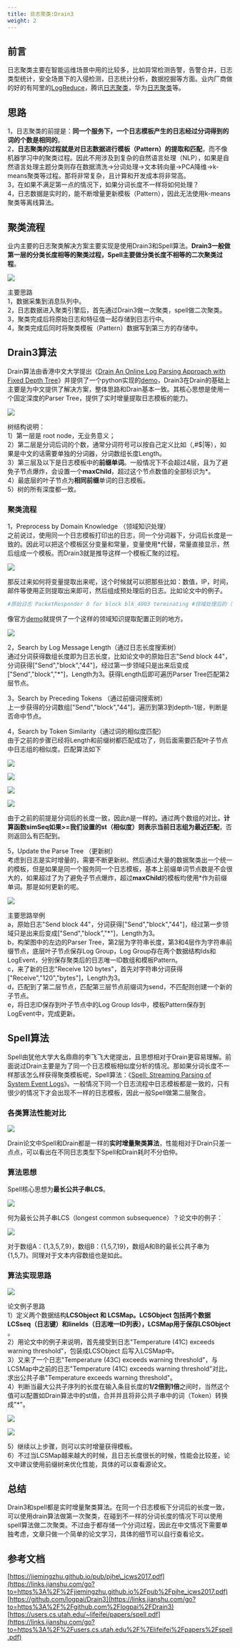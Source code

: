 ```yaml
---
title: 日志聚类:Drain3
weight: 2
---
```

## 前言

日志聚类主要在智能运维场景中用的比较多，比如异常检测告警，告警合并，日志类型统计，安全场景下的入侵检测，日志统计分析，数据挖掘等方面。业内厂商做的好的有阿里的[LogReduce](https://links.jianshu.com/go?to=https%3A%2F%2Fhelp.aliyun.com%2Fdocument_detail%2F100039.html)，腾讯[日志聚类](https://links.jianshu.com/go?to=https%3A%2F%2Fcloud.tencent.com%2Fdeveloper%2Farticle%2F1670139)，华为[日志聚类](https://links.jianshu.com/go?to=https%3A%2F%2Fsupport.huaweicloud.com%2Fusermanual-lts%2Flts_04_0020.html)等。

## 思路

1，日志聚类的前提是：**同一个服务下，一个日志模板产生的日志经过分词得到的词的个数是相同的**。  
2，**日志聚类的过程就是对日志数据进行模板（Pattern）的提取和匹配**，而不像机器学习中的聚类过程。因此不用涉及到复杂的自然语言处理（NLP），如果是自然语言处理主题分类则存在数据清洗->分词处理->文本转向量->PCA降维->k-means聚类等过程。那将非常复杂，且计算和开发成本将非常高。  
3，在如果不满足第一点的情况下，如果分词长度不一样将如何处理？  
4，日志数据是实时的，能不断增量更新模板（Pattern），因此无法使用k-means聚类等离线算法。

## 聚类流程

业内主要的日志聚类解决方案主要实现是使用Drain3和Spell算法。**Drain3一般做第一层的分类长度相等的聚类过程，Spell主要做分类长度不相等的二次聚类过程**。  

![](https://upload-images.jianshu.io/upload_images/25495922-6e580192af9290ef.png?imageMogr2/auto-orient/strip|imageView2/2/w/850/format/webp)

  
主要思路  
1，数据采集到消息队列中。  
2，日志数据进入聚类引擎后，首先通过Drain3做一次聚类，spell做二次聚类。  
3，聚类完成后将原始日志和特征值一起存储到日志行中。  
4，聚类完成后同时将聚类模板（Pattern）数据写到第三方的存储中。

## Drain3算法

Drain算法由香港中文大学提出《[Drain An Online Log Parsing Approach with Fixed Depth Tree](https://links.jianshu.com/go?to=https%3A%2F%2Fjiemingzhu.github.io%2Fpub%2Fpjhe_icws2017.pdf)》并提供了一个python实现的[demo](https://links.jianshu.com/go?to=https%3A%2F%2Fgithub.com%2Flogpai%2FDrain3)，Drain3在Drain的基础上主要是为中文提供了解决方案，整体思路和Drain基本一致。其核心思想是使用一个固定深度的Parser Tree，提供了实时增量提取日志模板的能力。  

![](https://upload-images.jianshu.io/upload_images/25495922-78c47c4aeeb07d8c.png?imageMogr2/auto-orient/strip|imageView2/2/w/645/format/webp)

  
树结构说明：  
1）第一层是 root node，无业务意义；  
2）第二层是分词后词的个数，通常分词符号可以按自己定义比如（,#$|等），如果是中文的话需要单独的分词器，分词数组长度Length。  
3）第三层及以下是日志模板中的**前缀单词**。一般情况下不会超过4层，且为了避免子节点爆炸，会设置一个**maxChild**，超过这个节点数值的全部标识为\*。  
4）最底层的叶子节点为**相同前缀**单词的日志模板。  
5）树的所有深度都一致。

### 聚类流程

1，Preprocess by Domain Knowledge （领域知识处理）  
之前说过，使用同一个日志模板打印出的日志，同一个分词器下，分词后长度是一致的。因此可以把这个模板区分变量和常量，变量使用\*代替，常量直接显示，然后组成一个模板。而Drain3就是推导这样一个模板汇聚的过程。

  

![](https://upload-images.jianshu.io/upload_images/25495922-537cafad16f168c9.png)



那反过来如何将变量提取出来呢，这个时候就可以把那些比如：数值，IP，时间，邮件等使用正则提取出来即可，然后组成预处理后的日志。比如论文中的例子。

```bash
#原始日志 PacketResponder 0 for block blk_4003 terminating #领域处理后的（正则处理） PacketResponder * for block * terminating
```

像官方[demo](https://links.jianshu.com/go?to=https%3A%2F%2Fgithub.com%2Flogpai%2FDrain3)就提供了一个这样的领域知识提取配置正则的地方。  

![](https://upload-images.jianshu.io/upload_images/25495922-cb6eb5c9c6b62567.png)



2，Search by Log Message Length（通过日志长度搜索树）  
通过分词获得数组长度即为日志长度，比如论文中的原始日志"Send block 44"，分词获得\["Send","block","44"\]，经过第一步领域只是出来后变成\["Send","block","\*"\]，Length为3。获得Length后即可遍历Parser Tree匹配第2层节点。

3，Search by Preceding Tokens （通过前缀词搜索树）  
上一步获得的分词数组\["Send","block","44"\]，遍历到第3到depth-1层，判断是否命中节点。

4，Search by Token Similarity（通过词的相似度匹配）  
由于之前的步骤已经将Length和前缀树都匹配成功了，则后面需要匹配叶子节点中日志组的相似度。匹配算法如下

  

![](https://upload-images.jianshu.io/upload_images/25495922-a1cddcfc80a9d127.png)



![](https://upload-images.jianshu.io/upload_images/25495922-dc9ede3efc096a2d.png)



![](https://upload-images.jianshu.io/upload_images/25495922-6ebc0285b4155027.png)



![](https://upload-images.jianshu.io/upload_images/25495922-db07a343d664816d.png)



由于之前的前提是分词后的长度一致，因此n是一样的。通过两个数组的对比，**计算函数simSeq如果>=我们设置的st（相似度）则表示当前日志组为最近匹配**，否则返回么有匹配到。

5，Update the Parse Tree （更新树）  
考虑到日志是实时增量的，需要不断更新树。然后通过大量的数据聚类出一个统一的模板，但是如果是同一个服务同一个日志模板，基本上前缀单词节点数是不会很大的，如果超过了为了避免子节点爆炸，超过**maxChild**的模板均使用\*作为前缀单词。那是如何更新的呢。  

![](https://upload-images.jianshu.io/upload_images/25495922-3f94c9d2530a322e.png)



主要思路举例  
a，原始日志"Send block 44"，分词获得\["Send","block","44"\]，经过第一步领域只是出来后变成\["Send","block","\*"\]，Length为3。  
b，构架图中的左边的Parser Tree，第2层为字符串长度，第3和4层作为字符串前缀节点，底层叶子节点保存Log Group，Log Group存在两个数据结构Ids和LogEvent，分别保存聚类后的日志唯一ID数组和模板Pattern。  
c，来了新的日志"Receive 120 bytes"，首先对字符串分词获得\["Receive","120","bytes"\]，Length为3。  
d，匹配到了第二层节点，匹配第三层节点前缀词为send，不匹配则创建一个新的子节点。  
e，将日志ID保存到叶子节点中的Log Group Ids中，模板Pattern保存到LogEvent中，完成更新。

## Spell算法

Spell由犹他大学大名鼎鼎的李飞飞大佬提出，且思想相对于Drain更容易理解。前面说过Drain主要是为了同一个日志模板相似度分析的情况。那如果分词长度不一样那该怎么样获得聚类模板呢，Spell算法：《[Spell: Streaming Parsing of System Event Logs](https://links.jianshu.com/go?to=https%3A%2F%2Fusers.cs.utah.edu%2F%7Elifeifei%2Fpapers%2Fspell.pdf)》。一般情况下同一个日志流程中日志模板都是一致的，只有很少的情况下才会出现不一样的日志模板，因此一般Spell做第二层聚合。

### 各类算法性能对比

![](https://upload-images.jianshu.io/upload_images/25495922-6f2f851e96e2fb15.png)



  
Drain论文中Spell和Drain都是一样的**实时增量聚类算法**，性能相对于Drain只差一点点，可以看出在不同日志类型下Spell和Drain耗时不分伯仲。

### 算法思想

Spell核心思想为**最长公共子串LCS**。  

![](https://upload-images.jianshu.io/upload_images/25495922-b6a5cb48d68d93b0.png)



  
何为最长公共子串LCS（longest common subsequence）？论文中的例子：  

![](https://upload-images.jianshu.io/upload_images/25495922-5b2fdc25a103ed49.png)



  
对于数组A：{1,3,5,7,9}，数组B：{1,5,7,19}，数组A和B的最长公共子串为{1,5,7}。同理对于文本内容数组也是如此。

### 算法实现思路

![](https://upload-images.jianshu.io/upload_images/25495922-1ebf921ec90cf9dc.png)



论文例子思路  
1）定义两个数据结构**LCSObject 和 LCSMap。LCSObject 包括两个数据LCSseq（日志键）和lineIds（日志唯一ID列表），LCSMap用于保存LCSObject** 。  
2）用论文中的例子来说明，首先接受到日志"Temperature (41C) exceeds warning threshold"，包装成LCSObject 后写入LCSMap中。  
3）又来了一个日志"Temperature (43C) exceeds warning threshold"，与LCSMap中之前的日志"Temperature (41C) exceeds warning threshold"对比，求出公共子串"Temperature exceeds warning threshold"。  
4）判断当最大公共子序列的长度在输入条目长度的**1/2倍到1倍**之间时，当然这个值可以配置如Drain算法中的st值，合并并且将非公共子串中的词（Token）转换成"\*"。  

![](https://upload-images.jianshu.io/upload_images/25495922-3d35d8e6824b7492.png)



![](https://upload-images.jianshu.io/upload_images/25495922-71bfc722b4d6462d.png)



5）继续以上步骤，则可以实时增量获得模板。  
6）不过当LCSMap越来越大的时候，且日志长度很长的时候，性能会比较差，论文中建议使用前缀树来优化性能，具体的可以查看源论文。

## 总结

Drain3和spell都是实时增量聚类算法。在同一个日志模板下分词后的长度一致，可以使用drain算法做第一次聚类，在碰到不一样的分词长度的情况下可以使用spell算法做二次聚类。不过由于都存储一个分词过程，因此在中文情况下需要单独考虑，文章只做一个简单的论文学习，具体的细节可以自行查看论文。

## 参考文档

[https://jiemingzhu.github.io/pub/pjhe\_icws2017.pdf](https://links.jianshu.com/go?to=https%3A%2F%2Fjiemingzhu.github.io%2Fpub%2Fpjhe_icws2017.pdf)  
[https://github.com/logpai/Drain3](https://links.jianshu.com/go?to=https%3A%2F%2Fgithub.com%2Flogpai%2FDrain3)  
[https://users.cs.utah.edu/~lifeifei/papers/spell.pdf](https://links.jianshu.com/go?to=https%3A%2F%2Fusers.cs.utah.edu%2F%7Elifeifei%2Fpapers%2Fspell.pdf)
